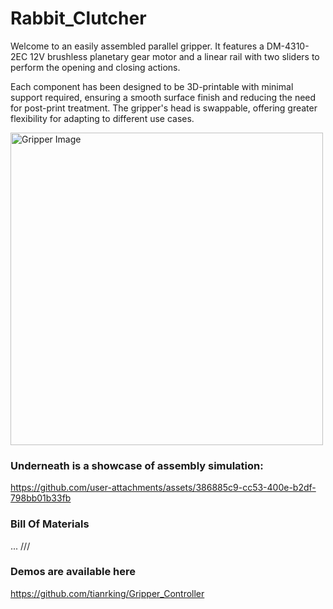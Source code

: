 # Rabbit_Clutcher
Welcome to an easily assembled parallel gripper. It features a DM-4310-2EC 12V brushless planetary gear motor and a linear rail with two sliders to perform the opening and closing actions. 

Each component has been designed to be 3D-printable with minimal support required, ensuring a smooth surface finish and reducing the need for post-print treatment. The gripper's head is swappable, offering greater flexibility for adapting to different use cases.

<img src=https://github.com/user-attachments/assets/5cbf83aa-bdf6-48ff-adf2-bdb530c7bf2f alt="Gripper Image" width="500"/>

### Underneath is a showcase of assembly simulation:

https://github.com/user-attachments/assets/386885c9-cc53-400e-b2df-798bb01b33fb

### Bill Of Materials
...
///

### Demos are available here
https://github.com/tianrking/Gripper_Controller

